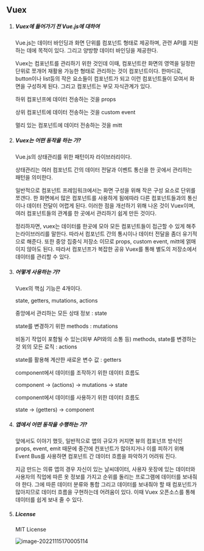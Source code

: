 ## Vuex

1. ##### Vuex에 들어가기 전 Vue.js에 대하여

   Vue.js는 데이터 바인딩과 화면 단위를 컴포넌트 형태로 제공하며, 관련 API를 지원하는 데에 목적이 있다. 그리고 양방향 데이터 바인딩을 제공한다.

   Vuex는 컴포넌트를 관리하기 위한 것인데 이때, 컴포넌트란 화면의 영역을 일정한 단위로 쪼개어 재활용 가능한 형태로 관리하는 것이 컴포넌트이다. 한마디로, button이나 list등의 작은 요소들이 컴포넌트가 되고 이런 컴포넌트들이 모여서 화면을 구성하게 된다. 그리고 컴포넌트는 부모 자식관계가 있다.

   하위 컴포넌프에 데이터 전송하는 것을 props

   상위 컴포넌트에 데이터 전송하는 것을 custom event

   멀리 있는 컴포넌트에 데이터 전송하는 것을 mitt

   

2. ##### Vuex는 어떤 동작을 하는 가?

   Vue.js의 상태관리를 위한 패턴이자 라이브러리이다.

   상태관리는 여러 컴포넌트 간의 데이터 전달과 이벤트 통신을 한 곳에서 관리하는 패턴을 의미한다.

   일반적으로 컴포넌트 프레임워크에서는 화면 구성을 위해 작은 구성 요소로 단위를 쪼갠다. 한 화면에서 많은 컴포넌트를 사용하게 됨에따라 다른 컴포넌트들과의 통신이나 데이터 전달이 어렵게 된다. 이러한 점을 개선하기 위해 나온 것이 Vuex이며, 여러 컴포넌트들의 관계를 한 곳에서 관리하기 쉽게 만든 것이다.

   정리하자면, vuex는 데이터를 한곳에 모아 모든 컴포넌트들이 접근할 수 있게 해주는라이브러리를 말한다. 따라서 컴포넌트 간의 통시이나 데이터 전달을 좀더 유기적으로 해준다. 또한 중앙 집중식 저장소 이므로 props, custom event, mitt에 얽매이지 않아도 된다. 따라서 컴포넌프가 복잡한 공유 Vuex를 통해 별도의 저장소에서 데이터를 관리할 수 있다.

   

3. ##### 어떻게 사용하는 가?

   Vuex의 핵심 기능은 4개이다.

   state, getters, mutations, actions

   중앙에서 관리하는 모든 상태 정보 : state

   state를 변경하기 위한 methods : mutations

   비동기 작업이 포함될 수 있는(외부 API와의 소통 등) methods, state를 변경하는 것 외의 모든 로직 :  actions

   state를 활용해 계산한 새로운 변수 값 : getters

   component에서 데이터를 조작하기 위한 데이터 흐름도

   component -> (actions) -> mutations -> state

   component에서 데이터를 사용하기 위한 데이터 흐름도

   state -> (getters) -> component

   

4. ##### 앱에서 어떤 동작을 수행하는 가?

   앞에서도 이야기 했듯, 일반적으로 앱의 규모가 커지면 뷰의 컴포넌프 방식인 props, event, emit 때문에 중간에 컨포넌트가 많아지거나 이를 피하기 위해 Event Bus를 사용하면 컴포넌트 간 데이터 흐름을 파악하기 어려워 진다.

   지금 만드는 의류 앱의 경우 자신이 있는 날씨데이터, 사용자 옷장에 있는 데이터와 사용자의 직업에 따른 옷 정보를 가지고 순위를 돌리는 프로그램에 데이터를 보내줘야 한다. 그에 따른 데이터 분류와 통합 그리고 데이터를 보내줘야 할 때 컴포넌트가 많아지므로 데이터 흐름을 구현하는데 어려움이 있다. 이때 Vuex 오픈소스를 통해 데이터를 쉽게 보내 줄 수 있다.

   

5. ##### License

   MIT License

   ![image-20221115170005114](C:\Users\dptmd\AppData\Roaming\Typora\typora-user-images\image-20221115170005114.png)